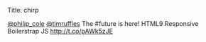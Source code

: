 Title: chirp

<a href="http://twitter.com/philip_cole">@philip_cole</a> <a href="http://twitter.com/timruffles">@timruffles</a> The #future is here! HTML9 Responsive Boilerstrap JS <a href="http://t.co/pAWk5zJE">http://t.co/pAWk5zJE</a>

